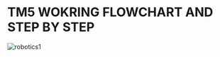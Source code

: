 # TM5 WOKRING FLOWCHART AND STEP BY STEP 


![robotics1](https://github.com/biiiishal123/41069RoboticsStudio2/assets/128454193/eb4213a0-5cff-480a-a412-43eca01aafba)

